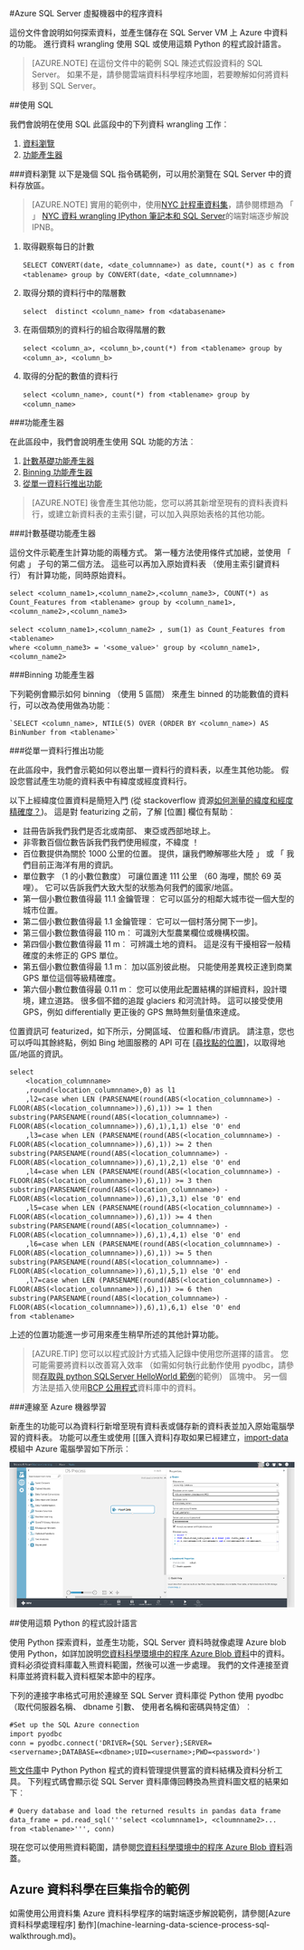 <properties 
    pageTitle="處理從 SQL Azure 資料 |Microsoft Azure" 
    description="從 SQL Azure 處理資料" 
    services="machine-learning" 
    documentationCenter="" 
    authors="garyericson" 
    manager="jhubbard" 
    editor="" />

<tags 
    ms.service="machine-learning" 
    ms.workload="data-services" 
    ms.tgt_pltfrm="na" 
    ms.devlang="na" 
    ms.topic="article" 
    ms.date="09/16/2016" 
    ms.author="fashah;garye;bradsev" /> 

#<a name="heading"></a>Azure SQL Server 虛擬機器中的程序資料

這份文件會說明如何探索資料，並產生儲存在 SQL Server VM 上 Azure 中資料的功能。 進行資料 wrangling 使用 SQL 或使用這類 Python 的程式設計語言。


> [AZURE.NOTE] 在這份文件中的範例 SQL 陳述式假設資料的 SQL Server。 如果不是，請參閱雲端資料科學程序地圖，若要瞭解如何將資料移到 SQL Server。

##<a name="SQL"></a>使用 SQL

我們會說明在使用 SQL 此區段中的下列資料 wrangling 工作︰

1. [資料瀏覽](#sql-dataexploration)
2. [功能產生器](#sql-featuregen)

###<a name="sql-dataexploration"></a>資料瀏覽
以下是幾個 SQL 指令碼範例，可以用於瀏覽在 SQL Server 中的資料存放區。


> [AZURE.NOTE] 實用的範例中，使用[NYC 計程車資料集](http://www.andresmh.com/nyctaxitrips/)，請參閱標題為 「 」 [NYC 資料 wrangling IPython 筆記本和 SQL Server](https://github.com/Azure/Azure-MachineLearning-DataScience/blob/master/Misc/DataScienceProcess/iPythonNotebooks/machine-Learning-data-science-process-sql-walkthrough.ipynb)的端對端逐步解說 IPNB。

1. 取得觀察每日的計數

    `SELECT CONVERT(date, <date_columnname>) as date, count(*) as c from <tablename> group by CONVERT(date, <date_columnname>)` 

2. 取得分類的資料行中的階層數

    `select  distinct <column_name> from <databasename>`

3. 在兩個類別的資料行的組合取得階層的數 

    `select <column_a>, <column_b>,count(*) from <tablename> group by <column_a>, <column_b>`

4. 取得的分配的數值的資料行

    `select <column_name>, count(*) from <tablename> group by <column_name>`


###<a name="sql-featuregen"></a>功能產生器

在此區段中，我們會說明產生使用 SQL 功能的方法︰  

1. [計數基礎功能產生器](#sql-countfeature)
2. [Binning 功能產生器](#sql-binningfeature)
3. [從單一資料行推出功能](#sql-featurerollout)


> [AZURE.NOTE] 後會產生其他功能，您可以將其新增至現有的資料表資料行，或建立新資料表的主索引鍵，可以加入與原始表格的其他功能。 

###<a name="sql-countfeature"></a>計數基礎功能產生器

這份文件示範產生計算功能的兩種方式。 第一種方法使用條件式加總，並使用 「 何處 」 子句的第二個方法。 這些可以再加入原始資料表 （使用主索引鍵資料行） 有計算功能，同時原始資料。

    select <column_name1>,<column_name2>,<column_name3>, COUNT(*) as Count_Features from <tablename> group by <column_name1>,<column_name2>,<column_name3> 

    select <column_name1>,<column_name2> , sum(1) as Count_Features from <tablename> 
    where <column_name3> = '<some_value>' group by <column_name1>,<column_name2> 

###<a name="sql-binningfeature"></a>Binning 功能產生器

下列範例會顯示如何 binning （使用 5 區間） 來產生 binned 的功能數值的資料行，可以改為使用做為功能︰

    `SELECT <column_name>, NTILE(5) OVER (ORDER BY <column_name>) AS BinNumber from <tablename>`


###<a name="sql-featurerollout"></a>從單一資料行推出功能

在此區段中，我們會示範如何以卷出單一資料行的資料表，以產生其他功能。 假設您嘗試產生功能的資料表中有緯度或經度資料行。

以下上經緯度位置資料是簡短入門 (從 stackoverflow 資源[如何測量的緯度和經度精確度？](http://gis.stackexchange.com/questions/8650/how-to-measure-the-accuracy-of-latitude-and-longitude))。 這是對 featurizing 之前，了解 [位置] 欄位有幫助︰

- 註冊告訴我們我們是否北或南部、 東亞或西部地球上。
- 非零數百個位數告訴我們我們使用經度，不緯度 ！
- 百位數提供為關於 1000 公里的位置。 提供，讓我們瞭解哪些大陸 」 或 「 我們目前正海洋有用的資訊。
- 單位數字 （1 的小數位數度） 可讓位置達 111 公里 （60 海哩，關於 69 英哩）。 它可以告訴我們大致大型的狀態為何我們的國家/地區。
- 第一個小數位數值得最 11.1 金鑰管理︰ 它可以區分的相鄰大城市從一個大型的城市位置。
- 第二個小數位數值得最 1.1 金鑰管理︰ 它可以一個村落分開下一步]。
- 第三個小數位數值得最 110 m︰ 可識別大型農業欄位或機構校園。
- 第四個小數位數值得最 11 m︰ 可辨識土地的資料。 這是沒有干擾相容一般精確度的未修正的 GPS 單位。
- 第五個小數位數值得最 1.1 m︰ 加以區別彼此樹。 只能使用差異校正達到商業 GPS 單位這個等級精確度。
- 第六個小數位數值得最 0.11 m︰ 您可以使用此配置結構的詳細資料，設計環境，建立道路。 很多個不錯的追蹤 glaciers 和河流計時。 這可以接受使用 GPS，例如 differentially 更正後的 GPS 無時無刻量值來達成。

位置資訊可 featurized，如下所示，分開區域、 位置和縣/市資訊。 請注意，您也可以呼叫其餘終點，例如 Bing 地圖服務的 API 可在 [[尋找點的位置](https://msdn.microsoft.com/library/ff701710.aspx)]，以取得地區/地區的資訊。

    select 
        <location_columnname>
        ,round(<location_columnname>,0) as l1       
        ,l2=case when LEN (PARSENAME(round(ABS(<location_columnname>) - FLOOR(ABS(<location_columnname>)),6),1)) >= 1 then substring(PARSENAME(round(ABS(<location_columnname>) - FLOOR(ABS(<location_columnname>)),6),1),1,1) else '0' end     
        ,l3=case when LEN (PARSENAME(round(ABS(<location_columnname>) - FLOOR(ABS(<location_columnname>)),6),1)) >= 2 then substring(PARSENAME(round(ABS(<location_columnname>) - FLOOR(ABS(<location_columnname>)),6),1),2,1) else '0' end     
        ,l4=case when LEN (PARSENAME(round(ABS(<location_columnname>) - FLOOR(ABS(<location_columnname>)),6),1)) >= 3 then substring(PARSENAME(round(ABS(<location_columnname>) - FLOOR(ABS(<location_columnname>)),6),1),3,1) else '0' end     
        ,l5=case when LEN (PARSENAME(round(ABS(<location_columnname>) - FLOOR(ABS(<location_columnname>)),6),1)) >= 4 then substring(PARSENAME(round(ABS(<location_columnname>) - FLOOR(ABS(<location_columnname>)),6),1),4,1) else '0' end     
        ,l6=case when LEN (PARSENAME(round(ABS(<location_columnname>) - FLOOR(ABS(<location_columnname>)),6),1)) >= 5 then substring(PARSENAME(round(ABS(<location_columnname>) - FLOOR(ABS(<location_columnname>)),6),1),5,1) else '0' end     
        ,l7=case when LEN (PARSENAME(round(ABS(<location_columnname>) - FLOOR(ABS(<location_columnname>)),6),1)) >= 6 then substring(PARSENAME(round(ABS(<location_columnname>) - FLOOR(ABS(<location_columnname>)),6),1),6,1) else '0' end     
    from <tablename>

上述的位置功能進一步可用來產生稍早所述的其他計算功能。 


> [AZURE.TIP] 您可以以程式設計方式插入記錄中使用您所選擇的語言。 您可能需要將資料以改善寫入效率 （如需如何執行此動作使用 pyodbc，請參閱[存取與 python SQLServer HelloWorld 範例](https://code.google.com/p/pypyodbc/wiki/A_HelloWorld_sample_to_access_mssql_with_python)的範例） 區塊中。 另一個方法是插入使用[BCP 公用程式](https://msdn.microsoft.com/library/ms162802.aspx)資料庫中的資料。

###<a name="sql-aml"></a>連線至 Azure 機器學習

新產生的功能可以為資料行新增至現有資料表或儲存新的資料表並加入原始電腦學習的資料表。 功能可以產生或使用 [[匯入資料]存取如果已經建立，[import-data]模組中 Azure 電腦學習如下所示︰

![azureml 助讀程式][1] 

##<a name="python"></a>使用這類 Python 的程式設計語言

使用 Python 探索資料，並產生功能，SQL Server 資料時就像處理 Azure blob 使用 Python，如詳加說明[您資料科學環境中的程序 Azure Blob 資料](machine-learning-data-science-process-data-blob.md)中的資料。 資料必須從資料庫載入熊資料範圍，然後可以進一步處理。 我們的文件連接至資料庫並將資料載入資料框架本節中的程序。

下列的連接字串格式可用於連線至 SQL Server 資料庫從 Python 使用 pyodbc （取代伺服器名稱、 dbname 引數、 使用者名稱和密碼與特定值）︰

    #Set up the SQL Azure connection
    import pyodbc   
    conn = pyodbc.connect('DRIVER={SQL Server};SERVER=<servername>;DATABASE=<dbname>;UID=<username>;PWD=<password>')

[熊文件庫](http://pandas.pydata.org/)中 Python Python 程式的資料管理提供豐富的資料結構及資料分析工具。 下列程式碼會顯示從 SQL Server 資料庫傳回轉換為熊資料圖文框的結果如下︰

    # Query database and load the returned results in pandas data frame
    data_frame = pd.read_sql('''select <columnname1>, <cloumnname2>... from <tablename>''', conn)

現在您可以使用熊資料範圍，請參閱[您資料科學環境中的程序 Azure Blob 資料](machine-learning-data-science-process-data-blob.md)涵蓋。

## <a name="azure-data-science-in-action-example"></a>Azure 資料科學在巨集指令的範例

如需使用公用資料集 Azure 資料科學程序的端對端逐步解說範例，請參閱[Azure 資料科學處理程序] 動作](machine-learning-data-science-process-sql-walkthrough.md)。

[1]: ./media/machine-learning-data-science-process-sql-server-virtual-machine/reader_db_featurizedinput.png


<!-- Module References -->
[import-data]: https://msdn.microsoft.com/library/azure/4e1b0fe6-aded-4b3f-a36f-39b8862b9004/
 
